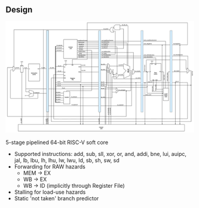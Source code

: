 
## Design

![64-bit RISC-V Core design](./assets/RISCV_23_10_23.png)

5-stage pipelined 64-bit RISC-V soft core
- Supported instructions: add, sub, sll, xor, or, and, addi, bne, lui, auipc, jal, lb, lbu, lh, lhu, lw, lwu, ld, sb, sh, sw, sd
- Forwarding for RAW hazards
    - MEM   -> EX
    - WB    -> EX
    - WB    -> ID (implicitly through Register File)
- Stalling for load-use hazards
- Static 'not taken' branch predictor

